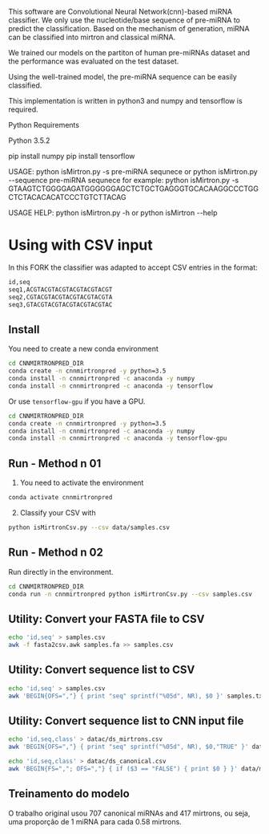 This software are Convolutional Neural Network(cnn)-based miRNA classifier. We only use the nucleotide/base sequence of pre-miRNA to predict the classification. Based on the mechanism of generation, miRNA can be classified into mirtron and classical miRNA.

We trained our models on the partiton of human pre-miRNAs dataset and the performance was evaluated on the test dataset.

Using the well-trained model, the pre-miRNA sequence can be easily classified.

This implementation is written in python3 and numpy and tensorflow is required.

Python Requirements

Python 3.5.2

pip install numpy 
pip install tensorflow

USAGE: python isMirtron.py -s pre-miRNA sequnece
    or python isMirtron.py --sequence  pre-miRNA sequnece
for example: python isMirtron.py -s GTAAGTCTGGGGAGATGGGGGGAGCTCTGCTGAGGGTGCACAAGGCCCTGGCTCTACACACATCCCTGTCTTACAG

USAGE HELP: python isMirtron.py -h or python isMirtron --help

# Using with CSV input

In this FORK the classifier was adapted to accept CSV entries in the format:

```txt
id,seq
seq1,ACGTACGTACGTACGTACGTACGT
seq2,CGTACGTACGTACGTACGTACGTA
seq3,GTACGTACGTACGTACGTACGTAC
```

## Install

You need to create a new conda environment

```bash
cd CNNMIRTRONPRED_DIR
conda create -n cnnmirtronpred -y python=3.5
conda install -n cnnmirtronpred -c anaconda -y numpy
conda install -n cnnmirtronpred -c anaconda -y tensorflow
```

Or use `tensorflow-gpu` if you have a GPU.

```bash
cd CNNMIRTRONPRED_DIR
conda create -n cnnmirtronpred -y python=3.5
conda install -n cnnmirtronpred -c anaconda -y numpy
conda install -n cnnmirtronpred -c anaconda -y tensorflow-gpu
```

## Run - Method n 01

1. You need to activate the environment

```bash
conda activate cnnmirtronpred
```

2. Classify your CSV with

```bash
python isMirtronCsv.py --csv data/samples.csv
```

## Run - Method n 02

Run directly in the environment.

```bash
cd CNNMIRTRONPRED_DIR
conda run -n cnnmirtronpred python isMirtronCsv.py --csv samples.csv
```

## Utility: Convert your FASTA file to CSV

```bash
echo 'id,seq' > samples.csv
awk -f fasta2csv.awk samples.fa >> samples.csv
```

## Utility: Convert sequence list to CSV

```bash
echo 'id,seq' > samples.csv
awk 'BEGIN{OFS=","} { print "seq" sprintf("%05d", NR), $0 }' samples.txt >> samples.csv
```

## Utility: Convert sequence list to CNN input file

```bash
echo 'id,seq,class' > datac/ds_mirtrons.csv
awk 'BEGIN{OFS=","} { print "seq" sprintf("%05d", NR), $0,"TRUE" }' datac/mirtrons_gan.txt | head -n 707 >> datac/ds_mirtrons.csv

echo 'id,seq,class' > datac/ds_canonical.csv
awk 'BEGIN{FS=","; OFS=","} { if ($3 == "FALSE") { print $0 } }' data/miRBase_set.csv >> datac/ds_canonical.csv
```

## Treinamento do modelo

O trabalho original usou 707 canonical miRNAs and 417 mirtrons, ou seja, uma proporção de 1 miRNA para cada 0.58 mirtrons.
